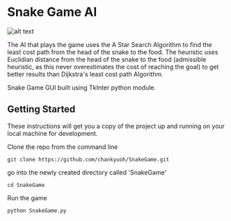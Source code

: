 # Snake Game AI

![alt text](https://media.giphy.com/media/3oKIPDUvDdTO5yOBHi/giphy.gif "Snake AI In Action")

The AI that plays the game uses the A Star Search Algorithm to find the least cost path from the head of the snake to the food. The heuristic uses Euclidian distance from the head of the snake to the food (admissible heuristic, as this never overestimates the cost of reaching the goal) to get better results than Dijkstra's least cost path Algorithm.

Snake Game GUI built using TkInter python module. 



## Getting Started

These instructions will get you a copy of the project up and running on your local machine for development.


Clone the repo from the command line

```
git clone https://github.com/chankyuoh/SnakeGame.git
```

go into the newly created directory called 'SnakeGame'

```
cd SnakeGame
```

Run the game

```
python SnakeGame.py
```
